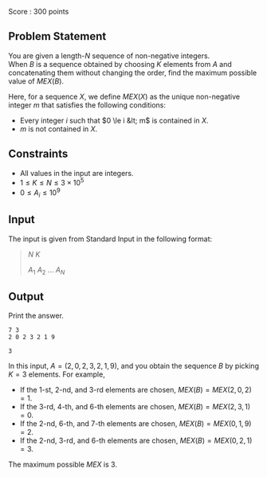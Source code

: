 Score : $300$ points

## Problem Statement

You are given a length-$N$ sequence of non-negative integers.<br>
When $B$ is a sequence obtained by choosing $K$ elements from $A$ and concatenating them without changing the order, find the maximum possible value of $MEX(B)$.

Here, for a sequence $X$, we define $MEX(X)$ as the unique non-negative integer $m$ that satisfies the following conditions:

- Every integer $i$ such that $0 \le i &lt; m$ is contained in $X$.
- $m$ is not contained in $X$.

## Constraints

- All values in the input are integers.
- $1 \le K \le N \le 3 \times 10^5$
- $0 \le A_i \le 10^9$

## Input

The input is given from Standard Input in the following format:

> $N$ $K$
> 
> $A_1$ $A_2$ $\dots$ $A_N$

## Output

Print the answer.

```input1
7 3
2 0 2 3 2 1 9
```

```output1
3
```

In this input, $A=(2,0,2,3,2,1,9)$, and you obtain the sequence $B$ by picking $K=3$ elements.  For example,

- If the $1$-st, $2$-nd, and $3$-rd elements are chosen, $MEX(B)=MEX(2,0,2)=1$.
- If the $3$-rd, $4$-th, and $6$-th elements are chosen, $MEX(B)=MEX(2,3,1)=0$.
- If the $2$-nd, $6$-th, and $7$-th elements are chosen, $MEX(B)=MEX(0,1,9)=2$.
- If the $2$-nd, $3$-rd, and $6$-th elements are chosen, $MEX(B)=MEX(0,2,1)=3$.

The maximum possible $MEX$ is $3$.